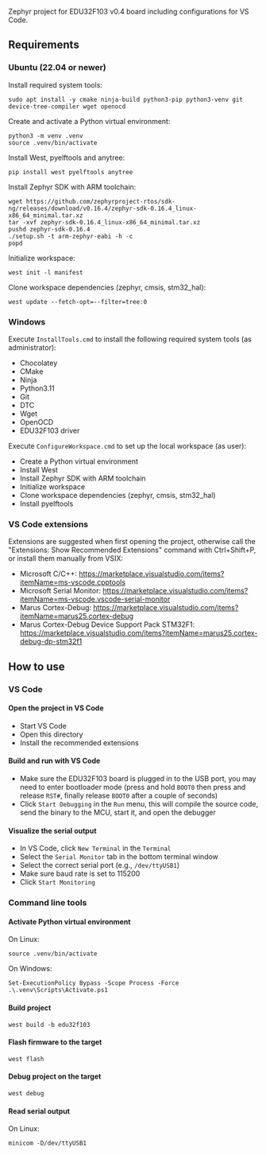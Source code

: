 Zephyr project for EDU32F103 v0.4 board including configurations for VS Code.

## Requirements

### Ubuntu (22.04 or newer)

Install required system tools:
```
sudo apt install -y cmake ninja-build python3-pip python3-venv git device-tree-compiler wget openocd
```

Create and activate a Python virtual environment:
```
python3 -m venv .venv
source .venv/bin/activate
```

Install West, pyelftools and anytree:
```
pip install west pyelftools anytree
```

Install Zephyr SDK with ARM toolchain:
```
wget https://github.com/zephyrproject-rtos/sdk-ng/releases/download/v0.16.4/zephyr-sdk-0.16.4_linux-x86_64_minimal.tar.xz
tar -xvf zephyr-sdk-0.16.4_linux-x86_64_minimal.tar.xz
pushd zephyr-sdk-0.16.4
./setup.sh -t arm-zephyr-eabi -h -c
popd
```

Initialize workspace:
```
west init -l manifest
```

Clone workspace dependencies (zephyr, cmsis, stm32_hal):
```
west update --fetch-opt=--filter=tree:0
```

### Windows

Execute `InstallTools.cmd` to install the following required system tools (as administrator):
 - Chocolatey
 - CMake
 - Ninja
 - Python3.11
 - Git
 - DTC
 - Wget
 - OpenOCD
 - EDU32F103 driver

Execute `ConfigureWorkspace.cmd` to set up the local workspace (as user):
 - Create a Python virtual environment
 - Install West
 - Install Zephyr SDK with ARM toolchain
 - Initialize workspace
 - Clone workspace dependencies (zephyr, cmsis, stm32_hal)
 - Install pyelftools

### VS Code extensions
Extensions are suggested when first opening the project, otherwise call the "Extensions: Show Recommended Extensions" command with Ctrl+Shift+P, or install them manually from VSIX:
- Microsoft C/C++: https://marketplace.visualstudio.com/items?itemName=ms-vscode.cpptools
- Microsoft Serial Monitor: https://marketplace.visualstudio.com/items?itemName=ms-vscode.vscode-serial-monitor
- Marus Cortex-Debug: https://marketplace.visualstudio.com/items?itemName=marus25.cortex-debug
- Marus Cortex-Debug Device Support Pack STM32F1: https://marketplace.visualstudio.com/items?itemName=marus25.cortex-debug-dp-stm32f1

## How to use

### VS Code

#### Open the project in VS Code
- Start VS Code
- Open this directory
- Install the recommended extensions

#### Build and run with VS Code
- Make sure the EDU32F103 board is plugged in to the USB port, you may need to enter bootloader mode (press and hold `BOOT0` then press and release `RST#`, finally release `BOOT0` after a couple of seconds)
- Click `Start Debugging` in the `Run` menu, this will compile the source code, send the binary to the MCU, start it, and open the debugger

#### Visualize the serial output
- In VS Code, click `New Terminal` in the `Terminal`
- Select the `Serial Monitor` tab in the bottom terminal window
- Select the correct serial port (e.g., `/dev/ttyUSB1`)
- Make sure baud rate is set to 115200
- Click `Start Monitoring`

### Command line tools

#### Activate Python virtual environment
On Linux:
```
source .venv/bin/activate
```

On Windows:
```
Set-ExecutionPolicy Bypass -Scope Process -Force
.\.venv\Scripts\Activate.ps1
```

#### Build project
```
west build -b edu32f103
```

#### Flash firmware to the target
```
west flash
```

#### Debug project on the target
```
west debug
```

#### Read serial output
On Linux:
```
minicom -D/dev/ttyUSB1
```
